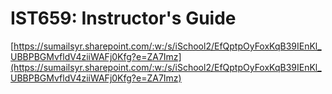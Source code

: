 # IST659: Instructor's Guide 

[https://sumailsyr.sharepoint.com/:w:/s/iSchool2/EfQptpOyFoxKqB39IEnKl_UBBPBGMvfldV4ziiWAFj0Kfg?e=ZA7Imz](https://sumailsyr.sharepoint.com/:w:/s/iSchool2/EfQptpOyFoxKqB39IEnKl_UBBPBGMvfldV4ziiWAFj0Kfg?e=ZA7Imz)

